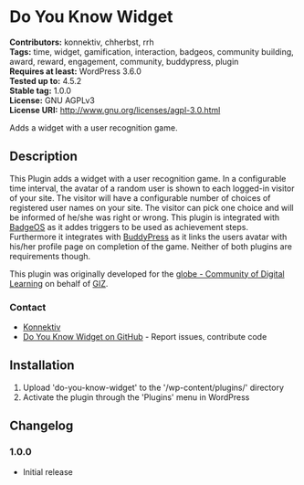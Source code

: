 
# Do You Know Widget 

**Contributors:** konnektiv, chherbst, rrh  
**Tags:** time, widget, gamification, interaction, badgeos, community building, award, reward, engagement, community, buddypress, plugin  
**Requires at least:** WordPress 3.6.0  
**Tested up to:** 4.5.2  
**Stable tag:** 1.0.0  
**License:** GNU AGPLv3  
**License URI:** http://www.gnu.org/licenses/agpl-3.0.html  

Adds a widget with a user recognition game.


## Description 

This Plugin adds a widget with a user recognition game. In a configurable time interval, the avatar of a random user is shown to each logged-in visitor of your site. The visitor will have a configurable number of choices of registered user names on your site. The visitor can pick one choice and will be informed of he/she was right or wrong. This plugin is integrated with [BadgeOS](http://wordpress.org/extend/plugins/badgeos/ "BadgeOS") as it addes triggers to be used as achievement steps. Furthermore it integrates with [BuddyPress](http://wordpress.org/extend/plugins/buddypress/ "BuddyPress") as it links the users avatar with his/her profile page on completion of the game. Neither of both plugins are requirements though.

This plugin was originally developed for the [globe - Community of Digital Learning](https://quality4digitallearning.org/) on behalf of [GIZ](https://www.giz.de/).


### Contact 

* [Konnektiv](http://konnektiv.de/)
* [Do You Know Widget on GitHub](https://github.com/konnektiv/do-you-know-widget) - Report issues, contribute code



## Installation 

1. Upload 'do-you-know-widget' to the '/wp-content/plugins/' directory
1. Activate the plugin through the 'Plugins' menu in WordPress


## Changelog 


### 1.0.0 
* Initial release
